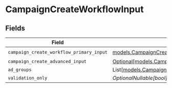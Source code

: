 # CampaignCreateWorkflowInput


## Fields

| Field                                                                                                    | Type                                                                                                     | Required                                                                                                 | Description                                                                                              |
| -------------------------------------------------------------------------------------------------------- | -------------------------------------------------------------------------------------------------------- | -------------------------------------------------------------------------------------------------------- | -------------------------------------------------------------------------------------------------------- |
| `campaign_create_workflow_primary_input`                                                                 | [models.CampaignCreateWorkflowPrimaryInput](../models/campaigncreateworkflowprimaryinput.md)             | :heavy_check_mark:                                                                                       | N/A                                                                                                      |
| `campaign_create_advanced_input`                                                                         | [Optional[models.CampaignCreateWorkflowAdvancedInput]](../models/campaigncreateworkflowadvancedinput.md) | :heavy_minus_sign:                                                                                       | N/A                                                                                                      |
| `ad_groups`                                                                                              | List[[models.CampaignCreateAdGroupInput](../models/campaigncreateadgroupinput.md)]                       | :heavy_minus_sign:                                                                                       | N/A                                                                                                      |
| `validation_only`                                                                                        | *OptionalNullable[bool]*                                                                                 | :heavy_minus_sign:                                                                                       | N/A                                                                                                      |